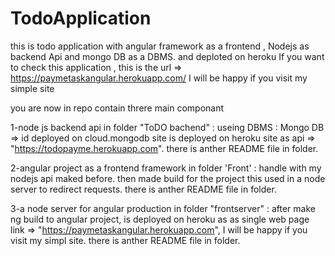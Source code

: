 # TodoApplication
this is todo application with angular framework as a frontend , Nodejs as backend Api and mongo DB as a DBMS. and deploted on heroku If you want to check this application , this is the url => https://paymetaskangular.herokuapp.com/  I will be happy if you visit my simple site





you are now in repo contain threre main componant 

1-node js backend api in folder "ToDO bachend" :
            useing DBMS : Mongo DB => id deployed on cloud.mongodb site 
            is deployed on heroku site as api => "https://todopayme.herokuapp.com".
            there is anther README file in folder.

2-angular project as a frontend framework in folder 'Front' :
            handle with my nodejs api maked before.
            then made build for the project
            this used in a node server to redirect requests.
            there is anther README file in folder.


3-a node server for angular production in folder "frontserver" : 
            after make ng build to angular project,
            is deployed on heroku as as single web page link => "https://paymetaskangular.herokuapp.com",
            I will be happy if you visit my simpl site. 
            there is anther README file in folder.
